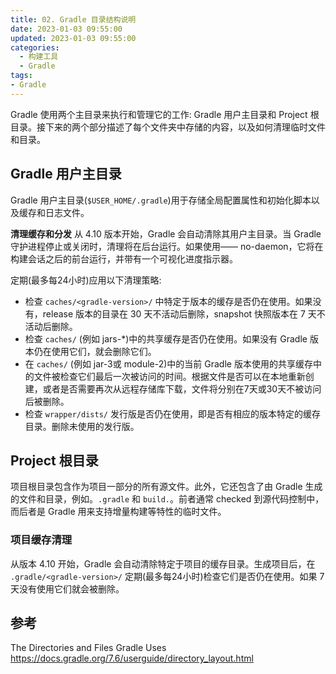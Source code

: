 ```yaml
---
title: 02. Gradle 目录结构说明
date: 2023-01-03 09:55:00
updated: 2023-01-03 09:55:00
categories:
  - 构建工具
  - Gradle
tags:
- Gradle
---
```


Gradle 使用两个主目录来执行和管理它的工作: Gradle 用户主目录和 Project 根目录。接下来的两个部分描述了每个文件夹中存储的内容，以及如何清理临时文件和目录。

## Gradle 用户主目录

Gradle 用户主目录(`$USER_HOME/.gradle`)用于存储全局配置属性和初始化脚本以及缓存和日志文件。

**清理缓存和分发**
从 4.10 版本开始，Gradle 会自动清除其用户主目录。当 Gradle 守护进程停止或关闭时，清理将在后台运行。如果使用—— no-daemon，它将在构建会话之后的前台运行，并带有一个可视化进度指示器。

定期(最多每24小时)应用以下清理策略:

* 检查 `caches/<gradle-version>/` 中特定于版本的缓存是否仍在使用。如果没有，release 版本的目录在 30 天不活动后删除，snapshot 快照版本在 7 天不活动后删除。
* 检查 `caches/` (例如 jars-*)中的共享缓存是否仍在使用。如果没有 Gradle 版本仍在使用它们，就会删除它们。
* 在 `caches/` (例如 jar-3或 module-2)中的当前 Gradle 版本使用的共享缓存中的文件被检查它们最后一次被访问的时间。根据文件是否可以在本地重新创建，或者是否需要再次从远程存储库下载，文件将分别在7天或30天不被访问后被删除。
* 检查 `wrapper/dists/` 发行版是否仍在使用，即是否有相应的版本特定的缓存目录。删除未使用的发行版。

## Project 根目录

项目根目录包含作为项目一部分的所有源文件。此外，它还包含了由 Gradle 生成的文件和目录，例如。`.gradle` 和 `build.`。前者通常 checked 到源代码控制中，而后者是 Gradle 用来支持增量构建等特性的临时文件。

### 项目缓存清理

从版本 4.10 开始，Gradle 会自动清除特定于项目的缓存目录。生成项目后，在 `.gradle/<gradle-version>/` 定期(最多每24小时)检查它们是否仍在使用。如果 7 天没有使用它们就会被删除。

## 参考

The Directories and Files Gradle Uses
<https://docs.gradle.org/7.6/userguide/directory_layout.html>
